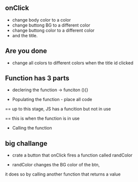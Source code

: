 ## onClick 
- change body color to a color
- change buttong BG to a different color
- change buttong color to a different color
- and the title.

## Are you done
- change all colors to different colors when the title id clicked

## Function has 3 parts

- declering the function -> funciton <name>(){}

- Populating the function - place all code

== up to this stage, JS has a funcition but not in use

== this is when the function is in use
- Calling the function


## big challange

- crate a button that onClick fires a function called randColor

<!--First stage-->
- randColor changes the BG color of the btn,
 <!--Second stage -this is the only one to remain  -->

it does so by calling another function that returns a value

